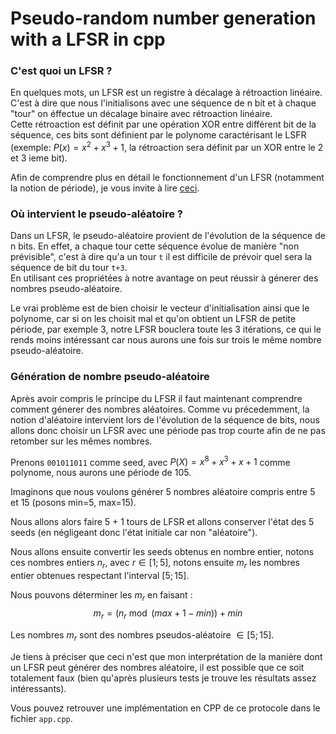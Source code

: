 # Pseudo-random number generation with a LFSR in cpp

### C'est quoi un LFSR ? 

En quelques mots, un LFSR est un registre à décalage à rétroaction linéaire.<br>
C'est à dire que nous l'initialisons avec une séquence de n bit et à chaque "tour" on éffectue un décalage binaire avec rétroaction linéaire.<br>
Cette rétroaction est définit par une opération XOR entre différent bit de la séquence, ces bits sont définient par le polynome caractérisant le LSFR (exemple: $P(x) = x^2 + x^3 + 1$, la rétroaction sera définit par un XOR entre le 2 et 3 ieme bit).

Afin de comprendre plus en détail le fonctionnement d'un LFSR (notamment la notion de période), je vous invite à lire [ceci](https://en.wikipedia.org/wiki/Linear-feedback_shift_register).

### Où intervient le pseudo-aléatoire ?

Dans un LFSR, le pseudo-aléatoire provient de l'évolution de la séquence de n bits.
En effet, a chaque tour cette séquence évolue de manière "non prévisible", c'est à dire qu'a un tour `t` il est difficile de prévoir quel sera la séquence de bit du tour `t+3`. <br>En utilisant ces propriétées à notre avantage on peut réussir à génerer des nombres pseudo-aléatoire.

Le vrai problème est de bien choisir le vecteur d'initialisation ainsi que le polynome, car si on les choisit mal et qu'on obtient un LFSR de petite période, par exemple 3, notre LFSR bouclera toute les 3 itérations, ce qui le rends moins intéressant car nous aurons une fois sur trois le même nombre pseudo-aléatoire.

### Génération de nombre pseudo-aléatoire

Après avoir compris le principe du LFSR il faut maintenant comprendre comment génerer des nombres aléatoires.
Comme vu précedemment, la notion d'aléatoire intervient lors de l'évolution de la séquence de bits, nous allons donc choisir un LFSR avec une période pas trop courte afin de ne pas retomber sur les mêmes nombres.

Prenons `001011011` comme seed, avec $P(X) = x^8 + x^3 + x + 1$ comme polynome, nous aurons une période de 105.<br>

Imaginons que nous voulons générer 5 nombres aléatoire compris entre 5 et 15 (posons min=5, max=15).<br>

Nous allons alors faire 5 + 1 tours de LFSR et allons conserver l'état des 5 seeds (en négligeant donc l'état initiale car non "aléatoire").<br>

Nous allons ensuite convertir les seeds obtenus en nombre entier, notons ces nombres entiers $n_r$, avec $r \in [1;5]$, notons ensuite $m_r$ les nombres entier obtenues respectant l'interval $[5;15]$.<br>

Nous pouvons déterminer les $m_r$ en faisant :<br>
$$m_r = (n_r \bmod (max + 1 - min)) + min$$

Les nombres $m_r$ sont des nombres pseudos-aléatoire $\in [5;15]$.
<br>

Je tiens à préciser que ceci n'est que mon interprétation de la manière dont un LFSR peut générer des nombres aléatoire, il est possible que ce soit totalement faux (bien qu'après plusieurs tests je trouve les résultats assez intéressants).
<br>

Vous pouvez retrouver une implémentation en CPP de ce protocole dans le fichier `app.cpp`.
